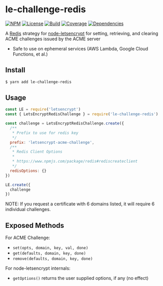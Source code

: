 le-challenge-redis
=====

[![NPM][npm-shield]][npm]
[![License][license-shield]][license]
[![Build][travis-ci-shield]][travis-ci]
[![Coverage][codecov-shield]][codecov]
[![Dependencies][greenkeeper-shield]][greenkeeper]

A [Redis][] strategy for [node-letsencrypt][] for setting, retrieving,
and clearing ACME challenges issued by the ACME server

* Safe to use on ephemeral services (AWS Lambda, Google Cloud Functions, et al.)

Install
-------

```bash
$ yarn add le-challenge-redis
```

Usage
-----

```javascript
const LE = require('letsencrypt')
const { LetsEncryptRedisChallenge } = require('le-challenge-redis')

const challenge = LetsEncryptRedisChallenge.create({
  /**
   * Prefix to use for redis key
   */
  prefix: 'letsencrypt-acme-challenge',
  /**
   * Redis Client Options
   * 
   * https://www.npmjs.com/package/redis#rediscreateclient
   */
  redisOptions: {}
})

LE.create({
  challenge
})
```

NOTE: If you request a certificate with 6 domains listed,
it will require 6 individual challenges.

Exposed Methods
---------------

For ACME Challenge:

* `set(opts, domain, key, val, done)`
* `get(defaults, domain, key, done)`
* `remove(defaults, domain, key, done)`

For node-letsencrypt internals:

* `getOptions()` returns the user supplied options, if any (no effect)


[Redis]: https://redis.io/
[node-letsencrypt]: https://www.npmjs.com/package/letsencrypt

[npm]: https://npmjs.com/package/le-challenge-redis
[npm-shield]: https://img.shields.io/npm/v/le-challenge-redis.svg

[license]: ./LICENSE
[license-shield]: https://img.shields.io/npm/l/le-challenge-redis.svg

[travis-ci]: https://travis-ci.org/caseyWebb/le-challenge-redis/
[travis-ci-shield]: https://img.shields.io/travis/caseyWebb/le-challenge-redis/master.svg

[codecov]: https://codecov.io/gh/caseyWebb/le-challenge-redis
[codecov-shield]: https://img.shields.io/codecov/c/github/caseyWebb/le-challenge-redis.svg

[greenkeeper]: https://greenkeeper.io/
[greenkeeper-shield]: https://badges.greenkeeper.io/caseyWebb/le-challenge-redis.svg
